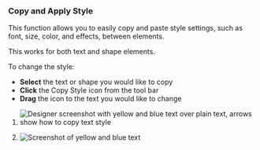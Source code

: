 ### Copy and Apply Style

This function allows you to easily copy and paste style settings, such as font, size, color, and effects, between elements.

This works for both text and shape elements.

To change the style:

* **Select** the text or shape you would like to copy
* **Click** the Copy Style icon from the tool bar
* **Drag** the icon to the text you would like to change

1. ![Designer screenshot with yellow and blue text over plain text, arrows show how to copy text style](https://support.optisigns.com/hc/article_attachments/41432385851667)

2. ![Screenshot of yellow and blue text](https://support.optisigns.com/hc/article_attachments/41432408676755)